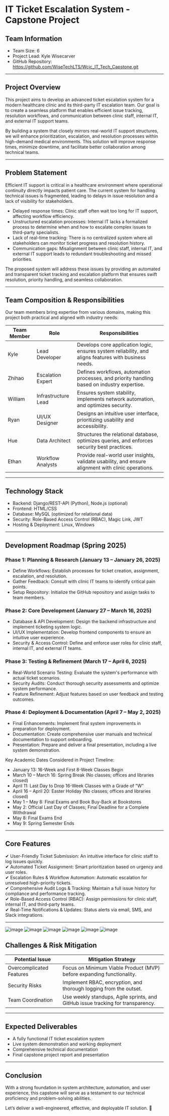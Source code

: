 # IT Ticket Escalation System - Capstone Project

## Team Information

- Team Size: 6
- Project Lead: Kyle Wisecarver
- GitHub Repository: https://github.com/WiseTechLTS/Wcjc_IT_Tech_Capstone.git

---

## Project Overview

This project aims to develop an advanced ticket escalation system for a modern healthcare clinic and its third-party IT escalation team. Our goal is to create a seamless platform that enables efficient issue tracking, resolution workflows, and communication between clinic staff, internal IT, and external IT support teams.

By building a system that closely mirrors real-world IT support structures, we will enhance prioritization, escalation, and resolution processes within high-demand medical environments. This solution will improve response times, minimize downtime, and facilitate better collaboration among technical teams.

---

## Problem Statement

Efficient IT support is critical in a healthcare environment where operational continuity directly impacts patient care. The current system for handling technical issues is fragmented, leading to delays in issue resolution and a lack of visibility for stakeholders.

- Delayed response times: Clinic staff often wait too long for IT support, affecting workflow efficiency.
- Unstructured escalation processes: Internal IT lacks a formalized process to determine when and how to escalate complex issues to third-party specialists.
- Lack of real-time tracking: There is no centralized system where all stakeholders can monitor ticket progress and resolution history.
- Communication gaps: Misalignment between clinic staff, internal IT, and external IT support leads to redundant troubleshooting and missed priorities.

The proposed system will address these issues by providing an automated and transparent ticket tracking and escalation platform that ensures swift resolution, priority handling, and seamless collaboration.

---

## Team Composition & Responsibilities

Our team members bring expertise from various domains, making this project both practical and aligned with industry needs:

| Team Member | Role                | Responsibilities                                                                                      |
| ----------- | ------------------- | ----------------------------------------------------------------------------------------------------- |
| Kyle        | Lead Developer      | Develops core application logic, ensures system reliability, and aligns features with business needs. |
| Zhihao      | Escalation Expert   | Defines workflows, automation processes, and priority handling based on industry expertise.           |
| William     | Infrastructure Lead | Ensures system stability, implements network automation, and optimizes security.                      |
| Ryan        | UI/UX Designer      | Designs an intuitive user interface, prioritizing usability and accessibility.                        |
| Hue         | Data Architect      | Structures the relational database, optimizes queries, and enforces security best practices.          |
| Ethan       | Workflow Analysts   | Provide real-world user insights, validate usability, and ensure alignment with clinic operations.    |

---

## Technology Stack

- Backend: Django/REST-API (Python), Node.js (optional)
- Frontend: HTML/CSS
- Database: MySQL (optimized for relational data)
- Security: Role-Based Access Control (RBAC), Magic Link, JWT
- Hosting & Deployment: Linux, Windows

---

## Development Roadmap (Spring 2025)

### Phase 1: Planning & Research (January 13 – January 26, 2025)

- Define Workflows: Establish processes for ticket creation, assignment, escalation, and resolution.
- Gather Feedback: Consult with clinic IT teams to identify critical pain points.
- Setup Repository: Initialize the GitHub repository and assign tasks to team members.

### Phase 2: Core Development (January 27 – March 16, 2025)

- Database & API Development: Design the backend infrastructure and implement ticketing system logic.
- UI/UX Implementation: Develop frontend components to ensure an intuitive user experience.
- Security & Access Control: Define and enforce user roles for clinic staff, internal IT, and external IT teams.

### Phase 3: Testing & Refinement (March 17 – April 6, 2025)

- Real-World Scenario Testing: Evaluate the system's performance with actual ticket scenarios.
- Security Audits: Conduct thorough security assessments and optimize system performance.
- Feature Refinement: Adjust features based on user feedback and testing outcomes.

### Phase 4: Deployment & Documentation (April 7 – May 2, 2025)

- Final Enhancements: Implement final system improvements in preparation for deployment.
- Documentation: Create comprehensive user manuals and technical documentation to support onboarding.
- Presentation: Prepare and deliver a final presentation, including a live system demonstration.

Key Academic Dates Considered in Project Timeline:

- January 13: 16-Week and First 8-Week Classes Begin
- March 10 – March 16: Spring Break (No classes; offices and libraries closed)
- April 11: Last Day to Drop 16-Week Classes with a Grade of "W"
- April 16 – April 20: Easter Holiday (No classes; offices and libraries closed)
- May 1 – May 8: Final Exams and Book Buy-Back at Bookstores
- May 2: Official Last Day of Classes; Final Deadline for a Complete Withdrawal
- May 8: Final Exams End
- May 9: Spring Semester Ends

---

## Core Features

✔ User-Friendly Ticket Submission: An intuitive interface for clinic staff to log issues quickly.  
✔ Automated Ticket Assignment: Smart prioritization based on urgency and user roles.  
✔ Escalation Rules & Workflow Automation: Automatic escalation for unresolved high-priority tickets.  
✔ Comprehensive Audit Logs & Tracking: Maintain a full issue history for compliance and performance tracking.  
✔ Role-Based Access Control (RBAC): Assign permissions for clinic staff, internal IT, and third-party teams.  
✔ Real-Time Notifications & Updates: Status alerts via email, SMS, and Slack integrations.

---

![image](https://github.com/user-attachments/assets/753c1344-f791-4617-9d07-03c2f5671c01)
![image](https://github.com/user-attachments/assets/cbe44521-b0af-4074-b1a6-6d8400ed6a84)
![image](https://github.com/user-attachments/assets/5ca22259-d4d2-455d-8dee-95c9029c91e0)
![image](https://github.com/user-attachments/assets/a7875324-543f-4179-b08a-55b79df9ccc4)
![image](https://github.com/user-attachments/assets/44a50cd7-5d0a-47d8-8c03-fbca568f91d9)
![image](https://github.com/user-attachments/assets/d1bf2d96-c2e9-4bf5-bf76-039355302f7a)

## Challenges & Risk Mitigation

| Potential Issue          | Mitigation Strategy                                                             |
| ------------------------ | ------------------------------------------------------------------------------- |
| Overcomplicated Features | Focus on Minimum Viable Product (MVP) before expanding functionality.           |
| Security Risks           | Implement RBAC, encryption, and thorough logging from the outset.               |
| Team Coordination        | Use weekly standups, Agile sprints, and GitHub issue tracking for transparency. |

---

## Expected Deliverables

- A fully functional IT ticket escalation system
- Live system demonstration and working deployment
- Comprehensive technical documentation
- Final capstone project report and presentation

---

## Conclusion

With a strong foundation in system architecture, automation, and user experience, this capstone will serve as a testament to our technical proficiency and problem-solving abilities.

Let’s deliver a well-engineered, effective, and deployable IT solution. 🚀
